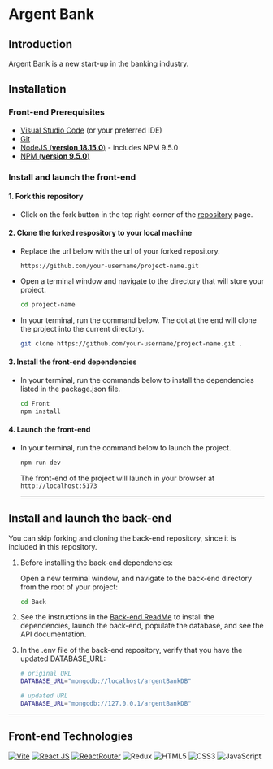 # Argent Bank

## Introduction

Argent Bank is a new start-up in the banking industry.

## Installation

### Front-end Prerequisites

- [Visual Studio Code](https://code.visualstudio.com/) (or your preferred IDE)
- [Git](https://docs.github.com/en/get-started/quickstart/set-up-git)
- [NodeJS (**version 18.15.0**)](https://nodejs.org/en/) - includes NPM 9.5.0
- [NPM (**version 9.5.0**)](https://docs.npmjs.com/downloading-and-installing-node-js-and-npm)

### Install and launch the front-end

#### 1. Fork this repository

- Click on the fork button in the top right corner of the [repository](https://github.com/htaylor91/p13_taylor_heather) page.

#### 2. Clone the forked respository to your local machine

- Replace the url below with the url of your forked repository.

    `https://github.com/your-username/project-name.git`

- Open a terminal window and navigate to the directory that will store your project.

    ```bash
    cd project-name
    ```

- In your terminal, run the command below. The dot at the end will clone the project into the current directory.

    ```bash
    git clone https://github.com/your-username/project-name.git .
    ```

#### 3. Install the front-end dependencies

- In your terminal, run the commands below to install the dependencies listed in the package.json file.

    ```bash
    cd Front
    npm install
    ```

#### 4. Launch the front-end

- In your terminal, run the command below to launch the project.

    ```bash
    npm run dev
    ```

    The front-end of the project will launch in your browser at `http://localhost:5173`

    ---

## Install and launch the back-end

You can skip forking and cloning the back-end repository, since it is included in this repository.

1. Before installing the back-end dependencies:

    Open a new terminal window, and navigate to the back-end directory from the root of your project:

    ```bash
    cd Back
    ```

2. See the instructions in the [Back-end ReadMe](https://github.com/htaylor91/p13_taylor_heather/tree/master/Back#readme) to install the dependencies, launch the back-end, populate the database, and see the API documentation.

3. In the .env file of the back-end repository, verify that you have the updated DATABASE_URL:

    ```bash
    # original URL
    DATABASE_URL="mongodb://localhost/argentBankDB"

    # updated URL
    DATABASE_URL="mongodb://127.0.0.1/argentBankDB"
    ```

---

## Front-end Technologies

[![Vite](https://img.shields.io/badge/Vite-646cff?style=for-the-badge&logo=vite&logoColor=yellow&labelColor=000)](https://vitejs.dev/)
[![React JS](https://img.shields.io/badge/React_JS-61dafb?style=for-the-badge&logo=react&logoColor=61dafb&labelColor=000)](https://react.dev/)
[![ReactRouter](https://img.shields.io/badge/React_Router-ca4245?style=for-the-badge&logo=reactrouter&labelColor=000)](https://reactrouter.com/en/main)
![Redux](https://img.shields.io/badge/redux-%23593d88.svg?style=for-the-badge&logo=redux&logoColor=white&labelColor=000)
![HTML5](https://img.shields.io/badge/HTML5-e34f26?style=for-the-badge&logo=html5&labelColor=000)
![CSS3](https://img.shields.io/badge/CSS3-1572b6?style=for-the-badge&logo=css3&logoColor=1572b6&labelColor=000)
![JavaScript](https://img.shields.io/badge/JavaScript-f7df1e?style=for-the-badge&logo=javascript&labelColor=000)
